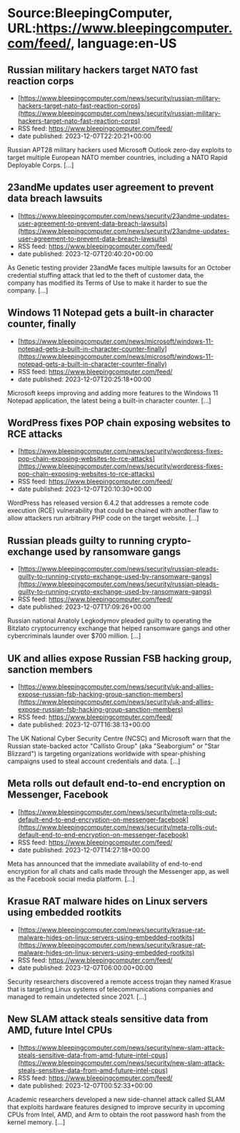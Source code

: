 # Source:BleepingComputer, URL:https://www.bleepingcomputer.com/feed/, language:en-US

## Russian military hackers target NATO fast reaction corps
 - [https://www.bleepingcomputer.com/news/security/russian-military-hackers-target-nato-fast-reaction-corps](https://www.bleepingcomputer.com/news/security/russian-military-hackers-target-nato-fast-reaction-corps)
 - RSS feed: https://www.bleepingcomputer.com/feed/
 - date published: 2023-12-07T22:20:21+00:00

Russian APT28 military hackers used Microsoft Outlook zero-day exploits to target multiple European NATO member countries, including a NATO Rapid Deployable Corps. [...]

## 23andMe updates user agreement to prevent data breach lawsuits
 - [https://www.bleepingcomputer.com/news/security/23andme-updates-user-agreement-to-prevent-data-breach-lawsuits](https://www.bleepingcomputer.com/news/security/23andme-updates-user-agreement-to-prevent-data-breach-lawsuits)
 - RSS feed: https://www.bleepingcomputer.com/feed/
 - date published: 2023-12-07T20:40:20+00:00

As Genetic testing provider 23andMe faces multiple lawsuits for an October credential stuffing attack that led to the theft of customer data, the company has modified its Terms of Use to make it harder to sue the company. [...]

## Windows 11 Notepad gets a built-in character counter, finally
 - [https://www.bleepingcomputer.com/news/microsoft/windows-11-notepad-gets-a-built-in-character-counter-finally](https://www.bleepingcomputer.com/news/microsoft/windows-11-notepad-gets-a-built-in-character-counter-finally)
 - RSS feed: https://www.bleepingcomputer.com/feed/
 - date published: 2023-12-07T20:25:18+00:00

Microsoft keeps improving and adding more features to the Windows 11 Notepad application, the latest being a built-in character counter. [...]

## WordPress fixes POP chain exposing websites to RCE attacks
 - [https://www.bleepingcomputer.com/news/security/wordpress-fixes-pop-chain-exposing-websites-to-rce-attacks](https://www.bleepingcomputer.com/news/security/wordpress-fixes-pop-chain-exposing-websites-to-rce-attacks)
 - RSS feed: https://www.bleepingcomputer.com/feed/
 - date published: 2023-12-07T20:10:30+00:00

WordPress has released version 6.4.2 that addresses a remote code execution (RCE) vulnerability that could be chained with another flaw to allow attackers run arbitrary PHP code on the target website. [...]

## Russian pleads guilty to running crypto-exchange used by ransomware gangs
 - [https://www.bleepingcomputer.com/news/security/russian-pleads-guilty-to-running-crypto-exchange-used-by-ransomware-gangs](https://www.bleepingcomputer.com/news/security/russian-pleads-guilty-to-running-crypto-exchange-used-by-ransomware-gangs)
 - RSS feed: https://www.bleepingcomputer.com/feed/
 - date published: 2023-12-07T17:09:26+00:00

Russian national Anatoly Legkodymov pleaded guilty to operating the Bitzlato cryptocurrency exchange that helped ransomware gangs and other cybercriminals launder over $700 million. [...]

## UK and allies expose Russian FSB hacking group, sanction members
 - [https://www.bleepingcomputer.com/news/security/uk-and-allies-expose-russian-fsb-hacking-group-sanction-members](https://www.bleepingcomputer.com/news/security/uk-and-allies-expose-russian-fsb-hacking-group-sanction-members)
 - RSS feed: https://www.bleepingcomputer.com/feed/
 - date published: 2023-12-07T16:38:13+00:00

The UK National Cyber Security Centre (NCSC) and Microsoft warn that the Russian state-backed actor "Callisto Group" (aka "Seaborgium" or "Star Blizzard") is targeting organizations worldwide with spear-phishing campaigns used to steal account credentials and data. [...]

## Meta rolls out default end-to-end encryption on Messenger, Facebook
 - [https://www.bleepingcomputer.com/news/security/meta-rolls-out-default-end-to-end-encryption-on-messenger-facebook](https://www.bleepingcomputer.com/news/security/meta-rolls-out-default-end-to-end-encryption-on-messenger-facebook)
 - RSS feed: https://www.bleepingcomputer.com/feed/
 - date published: 2023-12-07T14:27:18+00:00

Meta has announced that the immediate availability of end-to-end encryption for all chats and calls made through the Messenger app, as well as the Facebook social media platform. [...]

## Krasue RAT malware hides on Linux servers using embedded rootkits
 - [https://www.bleepingcomputer.com/news/security/krasue-rat-malware-hides-on-linux-servers-using-embedded-rootkits](https://www.bleepingcomputer.com/news/security/krasue-rat-malware-hides-on-linux-servers-using-embedded-rootkits)
 - RSS feed: https://www.bleepingcomputer.com/feed/
 - date published: 2023-12-07T06:00:00+00:00

Security researchers discovered a remote access trojan they named Krasue that is targeting Linux systems of telecommunications companies and managed to remain undetected since 2021. [...]

## New SLAM attack steals sensitive data from AMD, future Intel CPUs
 - [https://www.bleepingcomputer.com/news/security/new-slam-attack-steals-sensitive-data-from-amd-future-intel-cpus](https://www.bleepingcomputer.com/news/security/new-slam-attack-steals-sensitive-data-from-amd-future-intel-cpus)
 - RSS feed: https://www.bleepingcomputer.com/feed/
 - date published: 2023-12-07T00:52:33+00:00

Academic researchers developed a new side-channel attack called SLAM that exploits hardware features designed to improve security in upcoming CPUs from Intel, AMD, and Arm to obtain the root password hash from the kernel memory. [...]

